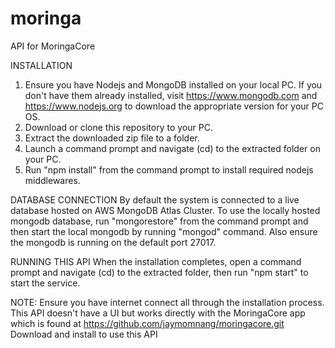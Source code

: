 # moringa
API for MoringaCore

INSTALLATION
1. Ensure you have Nodejs and MongoDB installed on your local PC.
   If you don't have them already installed, visit https://www.mongodb.com
   and https://www.nodejs.org to download the appropriate version for your PC OS.
2. Download or clone this repository to your PC.
3. Extract the downloaded zip file to a folder.
4. Launch a command prompt and navigate (cd) to the extracted folder on your PC.
5. Run "npm install" from the command prompt to install required nodejs
   middlewares.


DATABASE CONNECTION
By default the system is connected to a live database hosted on AWS MongoDB Atlas Cluster.
To use the locally hosted mongodb database, run "mongorestore" from the command prompt and
then start the local mongodb by running "mongod" command. Also ensure the mongodb is running
on the default port 27017.

RUNNING THIS API
When the installation completes, open a command prompt and navigate (cd) to the extracted folder,
then run "npm start" to start the service.

NOTE: Ensure you have internet connect all through the installation process. This API doesn't have a UI
but works directly with the MoringaCore app which is found at https://github.com/jaymomnang/moringacore.git
Download and install to use this API
